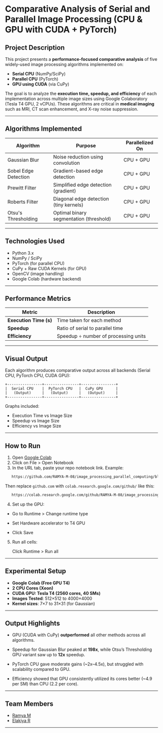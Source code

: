 # Comparative Analysis of Serial and Parallel Image Processing (CPU & GPU with CUDA + PyTorch)

## Project Description

This project presents a **performance-focused comparative analysis** of five widely-used image processing algorithms implemented on:

- **Serial CPU** (NumPy/SciPy) 
- **Parallel CPU** (PyTorch)
- **GPU using CUDA** (via CuPy)

The goal is to analyze the **execution time, speedup, and efficiency** of each implementation across multiple image sizes using Google Colaboratory (Tesla T4 GPU, 2 vCPUs). These algorithms are critical in **medical imaging** such as MRI, CT scan enhancement, and X-ray noise suppression.

---

## Algorithms Implemented

| Algorithm            | Purpose                                  | Parallelized On       |
|---------------------|------------------------------------------|------------------------|
| Gaussian Blur        | Noise reduction using convolution        | CPU + GPU             |
| Sobel Edge Detection | Gradient-based edge detection            | CPU + GPU             |
| Prewitt Filter       | Simplified edge detection (gradient)     | CPU + GPU             |
| Roberts Filter       | Diagonal edge detection (tiny kernels)   | CPU + GPU             |
| Otsu's Thresholding  | Optimal binary segmentation (threshold)  | CPU + GPU             |

---

## Technologies Used

- Python 3.x
- NumPy / SciPy
- PyTorch (for parallel CPU)
- CuPy + Raw CUDA Kernels (for GPU)
- OpenCV (image handling)
- Google Colab (hardware backend)

---




## Performance Metrics

| Metric                     | Description |
|---------------------------|-------------|
| **Execution Time (s)**     | Time taken for each method |
| **Speedup**                | Ratio of serial to parallel time |
| **Efficiency**             | Speedup ÷ number of processing units |


---


## Visual Output

Each algorithm produces comparative output across all backends (Serial CPU, PyTorch CPU, CUDA GPU):

```
+----------------+----------------+----------------+
|  Serial CPU    |  PyTorch CPU   |  CuPy GPU      |
|   (Output)     |   (Output)     |   (Output)     |
+----------------+----------------+----------------+
```

Graphs included:
- Execution Time vs Image Size
- Speedup vs Image Size
- Efficiency vs Image Size

---

## How to Run
1. Open [Google Colab](https://colab.research.google.com)
2. Click on File > Open Notebook
3. In the URL tab, paste your repo notebook link. Example:

   
```bash
   https://github.com/RAMYA-M-08/image_processing_parallel_computing/blob/main/GAUSSIAN_BLUR.ipynb
```


Then replace `github.com` with `colab.research.google.com/github/` like this:


```bash
   https://colab.research.google.com/github/RAMYA-M-08/image_processing_parallel_computing/blob/main/GAUSSIAN_BLUR.ipynb
```

4. Set up the GPU:

- Go to Runtime > Change runtime type

- Set Hardware accelerator to T4 GPU 

- Click Save

5. Run all cells:
   

     Click Runtime > Run all

---

##  Experimental Setup

-  **Google Colab (Free GPU T4)**
-  **2 CPU Cores (Xeon)**
-  **CUDA GPU: Tesla T4 (2560 cores, 40 SMs)**
-  **Images Tested**: 512×512 to 4000×4000
-  **Kernel sizes**: 7×7 to 31×31 (for Gaussian)

---

## Output Highlights

- GPU (CUDA with CuPy) **outperformed** all other methods across all algorithms.

- Speedup for Gaussian Blur peaked at **198x**, while Otsu’s Thresholding GPU variant saw up to **12x** speedup.

- PyTorch CPU gave moderate gains (~2x–4.5x), but struggled with scalability compared to GPU.

- Efficiency showed that GPU consistently utilized its cores better (~4.9 per SM) than CPU (2.2 per core).

---

## Team Members

- [Ramya M ](https://github.com/RAMYA-M-08)
- [Elakiya R](https://github.com/Elakiya-R31)

---


